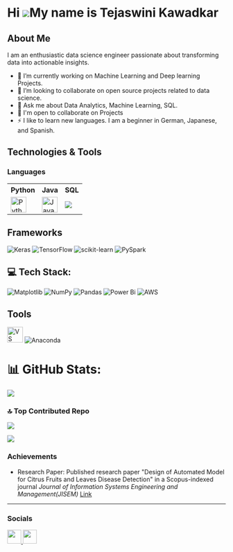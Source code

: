 <!-- ## Hi there 👋
**Tejaswini-Kawadkar/Tejaswini-Kawadkar** is a ✨ _special_ ✨ repository because its `README.md` (this file) appears on your GitHub profile.

Here are some ideas to get you started:

- 🔭 I’m currently working on ...
- 🌱 I’m currently learning ...
- 👯 I’m looking to collaborate on ...
- 🤔 I’m looking for help with ...
- 💬 Ask me about ...
- 📫 How to reach me: ...
- 😄 Pronouns: ...
- ⚡ Fun fact: ...
-->

Hi ![](https://user-images.githubusercontent.com/18350557/176309783-0785949b-9127-417c-8b55-ab5a4333674e.gif)My name is Tejaswini Kawadkar
==========================================================================================================================================

About Me
--------

I am an enthusiastic data science engineer passionate about transforming data into actionable insights.
- 🔭 I’m currently working on Machine Learning and Deep learning Projects.
- 👯 I’m looking to collaborate on open source projects related to data science.
- 💬 Ask me about Data Analytics, Machine Learning, SQL.
- 🤝 I'm open to collaborate on Projects
- ⚡ I like to learn new languages. I am a beginner in German, Japanese, and Spanish.

Technologies & Tools
---------------------------

### Languages
<table>
<p align="left">
<tr>
  <th> Python </th>
  <th> Java </th>
  <th> SQL </th>
</tr>
<tr>
<td><a href="https://www.python.org/" target="_blank" rel="noreferrer"><img src="https://raw.githubusercontent.com/danielcranney/readme-generator/main/public/icons/skills/python-colored.svg" width="36" height="36" alt="Python" /></a></td>  
<td><a href="https://www.oracle.com/java/" target="_blank" rel="noreferrer"><img src="https://raw.githubusercontent.com/danielcranney/readme-generator/main/public/icons/skills/java-colored.svg" width="36" height="36" alt="Java" /></a></td>
<td><img src="https://camo.githubusercontent.com/53d1d3a8ef03bff369d9f849f0292bcf1e8b2b67f71926d8081fb11265f43c22/68747470733a2f2f696d672e69636f6e73382e636f6d2f636f6c6f722f34382f3030303030302f73716c2e706e67" /></td>
</tr></p>
</table>

Frameworks
----------------
![Keras](https://img.shields.io/badge/Keras-%23D00000.svg?style=for-the-badge&logo=Keras&logoColor=white) 
![TensorFlow](https://img.shields.io/badge/TensorFlow-%23FF6F00.svg?style=for-the-badge&logo=TensorFlow&logoColor=white) 
![scikit-learn](https://img.shields.io/badge/scikit--learn-%23F7931E.svg?style=for-the-badge&logo=scikit-learn&logoColor=white) 
![PySpark](https://img.shields.io/badge/PySpark-%23E25A1C.svg?style=for-the-badge&logo=apachespark&logoColor=white)

💻 Tech Stack:
------------------
![Matplotlib](https://img.shields.io/badge/Matplotlib-%23ffffff.svg?style=for-the-badge&logo=Matplotlib&logoColor=black) 
![NumPy](https://img.shields.io/badge/numpy-%23013243.svg?style=for-the-badge&logo=numpy&logoColor=white) 
![Pandas](https://img.shields.io/badge/pandas-%23150458.svg?style=for-the-badge&logo=pandas&logoColor=white) 
![Power Bi](https://img.shields.io/badge/power_bi-F2C811?style=for-the-badge&logo=powerbi&logoColor=black) 
![AWS](https://img.shields.io/badge/AWS-%23FF9900.svg?style=for-the-badge&logo=amazonaws&logoColor=white)

Tools
----------
<img src="https://upload.wikimedia.org/wikipedia/commons/thumb/9/9a/Visual_Studio_Code_1.35_icon.svg/768px-Visual_Studio_Code_1.35_icon.svg.png" width="36" height="36" alt="VS Code" /> ![Anaconda](https://img.shields.io/badge/Anaconda-%2344A833.svg?style=for-the-badge&logo=anaconda&logoColor=white) 

# 📊 GitHub Stats:
![](https://github-readme-stats.vercel.app/api/top-langs/?username=Tejaswini-Kawadkar&theme=dark&hide_border=false&include_all_commits=false&count_private=false&layout=compact)


### 🔝 Top Contributed Repo
![](https://github-contributor-stats.vercel.app/api?username=Tejaswini-Kawadkar&limit=5&theme=dark&combine_all_yearly_contributions=true)

[![](https://visitcount.itsvg.in/api?id=Tejaswini-Kawadkar&icon=0&color=0)](https://visitcount.itsvg.in)


### Achievements
 - Research Paper: Published research paper "Design of Automated Model for Citrus Fruits and Leaves Disease Detection" in a Scopus-indexed journal *Journal of Information Systems Engineering
                   and Management(JISEM)*
<a href="https://jisem-journal.com/index.php/journal/article/view/6417"> Link </a>

<!-- Proudly created with GPRM ( https://gprm.itsvg.in ) -->
--------------
### Socials

<p align="left"> <a href="https://www.github.com/Tejaswini-Kawadkar" target="_blank" rel="noreferrer"> <picture> <source media="(prefers-color-scheme: dark)" srcset="https://raw.githubusercontent.com/danielcranney/readme-generator/main/public/icons/socials/github-dark.svg" /> <source media="(prefers-color-scheme: light)" srcset="https://raw.githubusercontent.com/danielcranney/readme-generator/main/public/icons/socials/github.svg" /> <img src="https://raw.githubusercontent.com/danielcranney/readme-generator/main/public/icons/socials/github.svg" width="32" height="32" /> </picture> </a> <a href="https://www.linkedin.com/in/tejaswini-kawadkar" target="_blank" rel="noreferrer"> <picture> <source media="(prefers-color-scheme: dark)" srcset="https://raw.githubusercontent.com/danielcranney/readme-generator/main/public/icons/socials/linkedin-dark.svg" /> <source media="(prefers-color-scheme: light)" srcset="https://raw.githubusercontent.com/danielcranney/readme-generator/main/public/icons/socials/linkedin.svg" /> <img src="https://raw.githubusercontent.com/danielcranney/readme-generator/main/public/icons/socials/linkedin.svg" width="32" height="32" /> </picture> </a></p>

